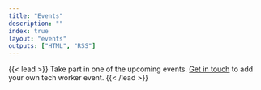 ```yaml
---
title: "Events"
description: ""
index: true
layout: "events"
outputs: ["HTML", "RSS"]
---
```


{{< lead >}}
Take part in one of the upcoming events. <a href='#footer'>Get in touch</a> to add your own tech worker event.
{{< /lead >}}
